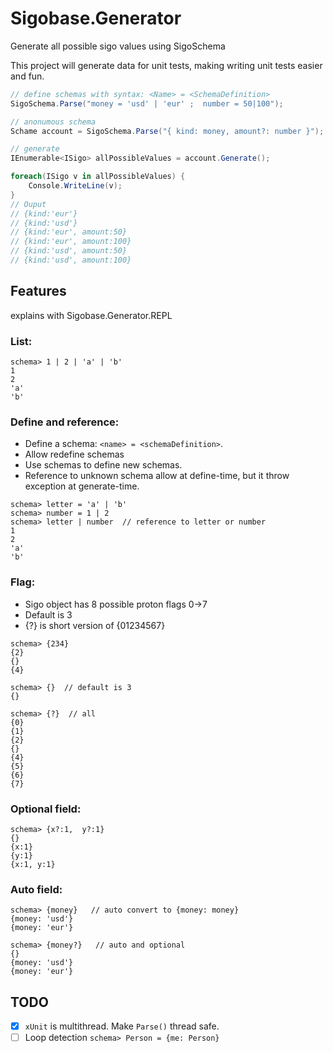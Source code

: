 ﻿# Sigobase.Generator
Generate all possible sigo values using SigoSchema

This project will generate data for unit tests, making writing unit tests easier and fun.


```cs
// define schemas with syntax: <Name> = <SchemaDefinition> 
SigoSchema.Parse("money = 'usd' | 'eur' ;  number = 50|100");

// anonumous schema
Schame account = SigoSchema.Parse("{ kind: money, amount?: number }");

// generate
IEnumerable<ISigo> allPossibleValues = account.Generate();

foreach(ISigo v in allPossibleValues) {
	Console.WriteLine(v);
}
// Ouput
// {kind:'eur'}
// {kind:'usd'}
// {kind:'eur', amount:50}
// {kind:'eur', amount:100}
// {kind:'usd', amount:50}
// {kind:'usd', amount:100}

```

## Features
explains with Sigobase.Generator.REPL

### List:
```
schema> 1 | 2 | 'a' | 'b'
1
2
'a'
'b'
```

### Define and reference:
* Define a schema: ```<name> = <schemaDefinition>```.
* Allow redefine schemas 
* Use schemas to define new schemas.
* Reference to unknown schema allow at define-time, but it throw exception at generate-time.

```
schema> letter = 'a' | 'b'
schema> number = 1 | 2
schema> letter | number  // reference to letter or number
1
2
'a'
'b'
```

### Flag:
- Sigo object has 8 possible proton flags 0->7
- Default is 3
- {?} is short version of {01234567}

```
schema> {234}
{2}
{}
{4}

schema> {}  // default is 3
{}

schema> {?}  // all
{0}
{1}
{2}
{}
{4}
{5}
{6}
{7}
```

### Optional field:
```
schema> {x?:1,  y?:1}
{}
{x:1}
{y:1}
{x:1, y:1}
```

### Auto field:
```
schema> {money}   // auto convert to {money: money}
{money: 'usd'}
{money: 'eur'}

schema> {money?}   // auto and optional
{}
{money: 'usd'}
{money: 'eur'}
```

## TODO
- [x] `xUnit` is multithread. Make `Parse()` thread safe.
- [ ] Loop detection `schema> Person = {me: Person}`